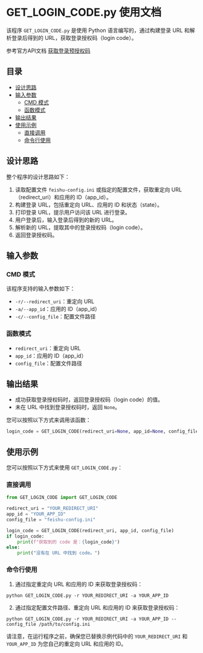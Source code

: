 # GET_LOGIN_CODE.py 使用文档

该程序 `GET_LOGIN_CODE.py` 是使用 Python 语言编写的，通过构建登录 URL 和解析登录后得到的 URL，获取登录授权码（login code）。

参考官方API文档 [获取登录预授权码](https://open.feishu.cn/document/server-docs/authentication-management/login-state-management/obtain-code)

## 目录

- [设计思路](#设计思路)
- [输入参数](#输入参数)
  - [CMD 模式](#cmd-模式)
  - [函数模式](#函数模式)
- [输出结果](#输出结果)
- [使用示例](#使用示例)
  - [直接调用](#直接调用)
  - [命令行使用](#命令行使用)

## 设计思路

整个程序的设计思路如下：

1. 读取配置文件 `feishu-config.ini` 或指定的配置文件，获取重定向 URL（redirect_uri）和应用的 ID（app_id）。
2. 构建登录 URL，包括重定向 URL、应用的 ID 和状态（state）。
3. 打印登录 URL，提示用户访问该 URL 进行登录。
4. 用户登录后，输入登录后得到的新的 URL。
5. 解析新的 URL，提取其中的登录授权码（login code）。
6. 返回登录授权码。

## 输入参数

### CMD 模式

该程序支持的输入参数如下：

- `-r/--redirect_uri`：重定向 URL
- `-a/--app_id`：应用的 ID（app_id）
- `-c/--config_file`：配置文件路径

### 函数模式

- `redirect_uri`：重定向 URL
- `app_id`：应用的 ID（app_id）
- `config_file`：配置文件路径

## 输出结果

- 成功获取登录授权码时，返回登录授权码（login code）的值。
- 未在 URL 中找到登录授权码时，返回 `None`。

您可以按照以下方式来调用该函数：

```python
login_code = GET_LOGIN_CODE(redirect_uri=None, app_id=None, config_file=None)
```

## 使用示例

您可以按照以下方式来使用 `GET_LOGIN_CODE.py`：

### 直接调用

```python
from GET_LOGIN_CODE import GET_LOGIN_CODE

redirect_uri = "YOUR_REDIRECT_URI"
app_id = "YOUR_APP_ID"
config_file = "feishu-config.ini"

login_code = GET_LOGIN_CODE(redirect_uri, app_id, config_file)
if login_code:
    print(f"获取到的 code 是：{login_code}")
else:
    print("没有在 URL 中找到 code。")
```

### 命令行使用

1. 通过指定重定向 URL 和应用的 ID 来获取登录授权码：

```
python GET_LOGIN_CODE.py -r YOUR_REDIRECT_URI -a YOUR_APP_ID
```

2. 通过指定配置文件路径、重定向 URL 和应用的 ID 来获取登录授权码：

```
python GET_LOGIN_CODE.py -r YOUR_REDIRECT_URI -a YOUR_APP_ID --config_file /path/to/config.ini
```

请注意，在运行程序之前，确保您已替换示例代码中的 `YOUR_REDIRECT_URI` 和 `YOUR_APP_ID` 为您自己的重定向 URL 和应用的 ID。

